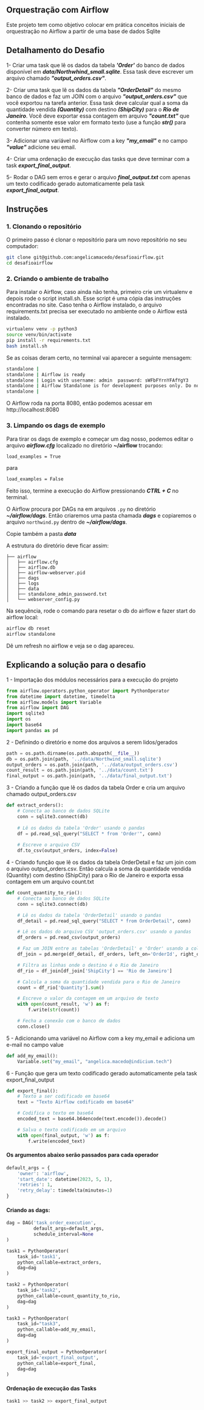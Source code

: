 ## Orquestração com Airflow
Este projeto tem como objetivo colocar em prática conceitos iniciais de orquestração no Airflow a partir de uma base de dados Sqlite

## Detalhamento do Desafio
1- Criar uma task que lê os dados da tabela ***'Order'*** do banco de dados disponível em ***data/Northwhind_small.sqlite***. Essa task deve escrever um arquivo chamado ***"output_orders.csv"***.

2- Criar uma task que lê os dados da tabela ***"OrderDetail"*** do mesmo banco de dados e faz um JOIN com o arquivo ***"output_orders.csv"*** que você exportou na tarefa anterior. Essa task deve calcular qual a soma da quantidade vendida ***(Quantity)*** com destino ***(ShipCity)*** para o ***Rio de Janeiro***. Você deve exportar essa contagem em arquivo ***"count.txt"*** que contenha somente esse valor em formato texto (use a função ***str()*** para converter número em texto). 

3- Adicionar uma variável no Airflow com a key ***"my_email"*** e no campo ***"value"*** adicione seu email.

4- Criar uma ordenação de execução das tasks que deve terminar com a task ***export_final_output***.

5- Rodar o DAG sem erros e gerar o arquivo ***final_output.txt*** com apenas um texto codificado gerado automaticamente pela task ***export_final_output***.

## Instruções

### 1. Clonando o repositório
O primeiro passo é clonar o repositório para um novo repositório no seu computador:

```sh
git clone git@github.com:angelicamacedo/desafioairflow.git
cd desafioairflow
```

### 2. Criando o ambiente de trabalho
Para instalar o Airflow, caso ainda não tenha, primeiro crie um virtualenv e depois rode o script install.sh. Esse script é uma cópia das instruções encontradas no site. Caso tenha o Airflow instalado, o arquivo requirements.txt precisa ser executado no ambiente onde o Airflow está instalado.

```sh
virtualenv venv -p python3
source venv/bin/activate
pip install -r requirements.txt
bash install.sh
```
Se as coisas deram certo, no terminal vai aparecer a seguinte mensagem:

```sh
standalone | 
standalone | Airflow is ready
standalone | Login with username: admin  password: sWFbFYrnYFAfYgY3
standalone | Airflow Standalone is for development purposes only. Do not use this in production!
standalone |
```
O Airflow roda na porta 8080, então podemos acessar em http://localhost:8080

### 3. Limpando os dags de exemplo
Para tirar os dags de exemplo e começar um dag nosso, podemos editar o arquivo ***airflow.cfg*** localizado no diretório **~/airflow** trocando:

```sh
load_examples = True
```
para 
```sh
load_examples = False
```
Feito isso, termine a execução do Airflow pressionando ***CTRL + C*** no terminal.  

O Airflow procura por DAGs na em arquivos ```.py``` no diretório ***~/airflow/dags***. Então criaremos uma pasta chamada ***dags*** e copiaremos o arquivo ```northwind.py``` dentro de ***~/airflow/dags***. 

Copie também a pasta ***data*** 

A estrutura do diretório deve ficar assim:

```
├── airflow
│   ├── airflow.cfg
│   ├── airflow.db
│   ├── airflow-webserver.pid
│   ├── dags
│   ├── logs
│   ├── data
│   ├── standalone_admin_password.txt
│   └── webserver_config.py
```

Na sequência, rode o comando para resetar o db do airflow e fazer start do airflow local:

```sh
airflow db reset
airflow standalone
```

Dê um refresh no airflow e veja se o dag apareceu.


## Explicando a solução para o desafio 

1 - Importação dos módulos necessários para a execução do projeto
```py
from airflow.operators.python_operator import PythonOperator
from datetime import datetime, timedelta
from airflow.models import Variable
from airflow import DAG
import sqlite3
import os
import base64
import pandas as pd
```
2 - Definindo o diretório e nome dos arquivos a serem lidos/gerados

```py
path = os.path.dirname(os.path.abspath(__file__))
db = os.path.join(path, '../data/Northwind_small.sqlite')
output_orders = os.path.join(path, '../data/output_orders.csv')
count_result = os.path.join(path, '../data/count.txt')
final_output = os.path.join(path, '../data/final_output.txt')
```
3 - Criando a função que lê os dados da tabela Order e cria um arquivo chamado output_orders.csv

```py
def extract_orders():
    # Conecta ao banco de dados SQLite
    conn = sqlite3.connect(db)
    
    # Lê os dados da tabela 'Order' usando o pandas
    df = pd.read_sql_query("SELECT * from 'Order'", conn)
    
    # Escreve o arquivo CSV
    df.to_csv(output_orders, index=False)
```

4 - Criando função que lê os dados da tabela OrderDetail e faz um join com o arquivo output_orders.csv. Então calcula a soma da quantidade vendida (Quantity) com destino (ShipCity) para o Rio de Janeiro e exporta essa contagem em um arquivo count.txt

```py
def count_quantity_to_rio():
    # Conecta ao banco de dados SQLite
    conn = sqlite3.connect(db)

    # Lê os dados da tabela 'OrderDetail' usando o pandas
    df_detail = pd.read_sql_query("SELECT * from OrderDetail", conn)

    # Lê os dados do arquivo CSV 'output_orders.csv' usando o pandas
    df_orders = pd.read_csv(output_orders)

    # Faz um JOIN entre as tabelas 'OrderDetail' e 'Order' usando a coluna 'OrderId'
    df_join = pd.merge(df_detail, df_orders, left_on='OrderId', right_on='Id')

    # Filtra as linhas onde o destino é o Rio de Janeiro
    df_rio = df_join[df_join['ShipCity'] == 'Rio de Janeiro']

    # Calcula a soma da quantidade vendida para o Rio de Janeiro
    count = df_rio['Quantity'].sum()

    # Escreve o valor da contagem em um arquivo de texto
    with open(count_result, 'w') as f:
        f.write(str(count))

    # Fecha a conexão com o banco de dados
    conn.close()
```

5 - Adicionando uma variável no Airflow com a key my_email e adiciona um e-mail no campo value

```py
def add_my_email():
    Variable.set("my_email", "angelica.macedo@indicium.tech")
```

6 - Função que gera um texto codificado gerado automaticamente pela task export_final_output

```py
def export_final():
    # Texto a ser codificado em base64
    text = "Texto Airflow codificado em base64"

    # Codifica o texto em base64
    encoded_text = base64.b64encode(text.encode()).decode()

    # Salva o texto codificado em um arquivo
    with open(final_output, 'w') as f:
        f.write(encoded_text)
```
#### Os argumentos abaixo serão passados para cada operador

```py
default_args = {
    'owner': 'airflow',
    'start_date': datetime(2023, 5, 1),
    'retries': 1,
    'retry_delay': timedelta(minutes=1)
}
```

#### Criando as dags:

```py
dag = DAG('task_order_execution',
          default_args=default_args,
          schedule_interval=None
)

task1 = PythonOperator(
    task_id='task1',
    python_callable=extract_orders,
    dag=dag
)

task2 = PythonOperator(
    task_id='task2',
    python_callable=count_quantity_to_rio,
    dag=dag
)

task3 = PythonOperator(
    task_id="task3",
    python_callable=add_my_email,
    dag=dag
)

export_final_output = PythonOperator(
    task_id='export_final_output',
    python_callable=export_final,
    dag=dag
)
```

#### Ordenação de execução das Tasks

```py
task1 >> task2 >> export_final_output
```






